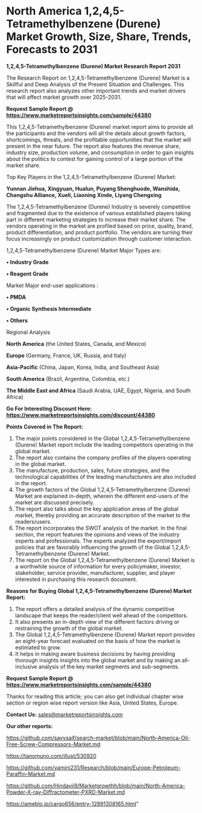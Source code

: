 # North America 1,2,4,5-Tetramethylbenzene (Durene) Market Growth, Size, Share, Trends, Forecasts to 2031

<strong>1,2,4,5-Tetramethylbenzene (Durene) Market Research Report 2031</strong>

The Research Report on 1,2,4,5-Tetramethylbenzene (Durene) Market is a Skillful and Deep Analysis of the Present Situation and Challenges. This research report also analyzes other important trends and market drivers that will affect market growth over 2025-2031.

<strong>Request Sample Report @ <a href=https://www.marketreportsinsights.com/sample/44380>https://www.marketreportsinsights.com/sample/44380</a></strong>

This 1,2,4,5-Tetramethylbenzene (Durene) market report aims to provide all the participants and the vendors will all the details about growth factors, shortcomings, threats, and the profitable opportunities that the market will present in the near future. The report also features the revenue share, industry size, production volume, and consumption in order to gain insights about the politics to contest for gaining control of a large portion of the market share.

Top Key Players in the 1,2,4,5-Tetramethylbenzene (Durene) Market:

<strong>Yunnan Jiehua, Xingyuan, Hualun, Puyang Shenghuode, Wanshida, Changshu Alliance, Xueli, Liaoning Xinde, Liyang Chengxing</strong>

The 1,2,4,5-Tetramethylbenzene (Durene) Industry is severely competitive and fragmented due to the existence of various established players taking part in different marketing strategies to increase their market share. The vendors operating in the market are profiled based on price, quality, brand, product differentiation, and product portfolio. The vendors are turning their focus increasingly on product customization through customer interaction.

1,2,4,5-Tetramethylbenzene (Durene) Market Major Types are:

<strong>•  Industry Grade

•  Reagent Grade</strong>

Market Major end-user applications :

<strong>•  PMDA

•  Organic Synthesis Intermediate

•  Others</strong>

Regional Analysis

</u><strong><b>North America</b></strong> (the United States, Canada, and Mexico)

<strong><b>Europe </b></strong>(Germany, France, UK, Russia, and Italy)

<strong><b>Asia-Pacific</b></strong> (China, Japan, Korea, India, and Southeast Asia)

<strong><b>South America</b></strong> (Brazil, Argentina, Colombia, etc.)

<strong><b>The Middle East and Africa</b></strong> (Saudi Arabia, UAE, Egypt, Nigeria, and South Africa)

<strong>Go For Interesting Discount Here: <a href=https://www.marketreportsinsights.com/discount/44380>https://www.marketreportsinsights.com/discount/44380</a></strong>

<strong>Points Covered in The Report:</strong>
<ol>
  <li>The major points considered in the Global 1,2,4,5-Tetramethylbenzene (Durene) Market report include the leading competitors operating in the global market.</li>
  <li>The report also contains the company profiles of the players operating in the global market.</li>
  <li>The manufacture, production, sales, future strategies, and the technological capabilities of the leading manufacturers are also included in the report.</li>
  <li>The growth factors of the Global 1,2,4,5-Tetramethylbenzene (Durene) Market are explained in-depth, wherein the different end-users of the market are discussed precisely.</li>
  <li>The report also talks about the key application areas of the global market, thereby providing an accurate description of the market to the readers/users.</li>
  <li>The report incorporates the SWOT analysis of the market. In the final section, the report features the opinions and views of the industry experts and professionals. The experts analyzed the export/import policies that are favorably influencing the growth of the Global 1,2,4,5-Tetramethylbenzene (Durene) Market.</li>
  <li>The report on the Global 1,2,4,5-Tetramethylbenzene (Durene) Market is a worthwhile source of information for every policymaker, investor, stakeholder, service provider, manufacturer, supplier, and player interested in purchasing this research document.</li>
</ol>
<strong>Reasons for Buying Global 1,2,4,5-Tetramethylbenzene (Durene) Market Report:</strong>

<ol>
  <li>The report offers a detailed analysis of the dynamic competitive landscape that keeps the reader/client well ahead of the competitors.</li>
  <li>It also presents an in-depth view of the different factors driving or restraining the growth of the global market.</li>
  <li>The Global 1,2,4,5-Tetramethylbenzene (Durene) Market report provides an eight-year forecast evaluated on the basis of how the market is estimated to grow.</li>
  <li>It helps in making aware business decisions by having providing thorough insights insights into the global market and by making an all-inclusive analysis of the key market segments and sub-segments.</li>
</ol>
<strong>Request Sample Report @ <a href=https://www.marketreportsinsights.com/sample/44380>https://www.marketreportsinsights.com/sample/44380</a></strong>


Thanks for reading this article; you can also get individual chapter wise section or region wise report version like Asia, United States, Europe.

<strong>Contact Us:</strong>
sales@marketreportsinsights.com

<strong>Our other reports:</strong>

<a href=https://github.com/sayysaif/search-market/blob/main/North-America-Oil-Free-Screw-Compressors-Market.md>https://github.com/sayysaif/search-market/blob/main/North-America-Oil-Free-Screw-Compressors-Market.md</a>

<a href=https://tanomuno.com/illust/530920>https://tanomuno.com/illust/530920</a>

<a href=https://github.com/yamini231/Research/blob/main/Europe-Petroleum-Paraffin-Market.md>https://github.com/yamini231/Research/blob/main/Europe-Petroleum-Paraffin-Market.md</a>

<a href=https://github.com/Hindavii9/Marketgrowthh/blob/main/North-America-Powder-X-ray-Diffractometer-PXRD-Market.md>https://github.com/Hindavii9/Marketgrowthh/blob/main/North-America-Powder-X-ray-Diffractometer-PXRD-Market.md</a>

<a href=https://ameblo.jp/cargo656/entry-12891308165.html>https://ameblo.jp/cargo656/entry-12891308165.html</a>"
